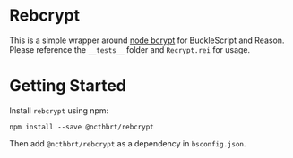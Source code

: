 # Rebcrypt

This is a simple wrapper around [node bcrypt](https://github.com/kelektiv/node.bcrypt.js) for BuckleScript and Reason.
Please reference the `__tests__` folder and `Recrypt.rei` for usage.  

# Getting Started

Install `rebcrypt` using npm:

```npm install --save @ncthbrt/rebcrypt```

Then add `@ncthbrt/rebcrypt` as a dependency in `bsconfig.json`.
